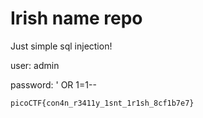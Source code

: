 # Irish name repo

Just simple sql injection!

user: admin

password: ' OR 1=1--

`picoCTF{con4n_r3411y_1snt_1r1sh_8cf1b7e7}`
